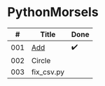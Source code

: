 # PythonMorsels

| # | Title | Done |
| --- | --- | --- |
| 001 | [Add](/add) | ✔️ |
| 002 | Circle |   |
| 003 | fix_csv.py |   |
